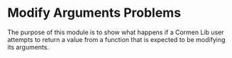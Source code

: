 # Modify Arguments Problems

The purpose of this module is to show what happens if a Cormen Lib user attempts to return a value from a function that is expected to be modifying its arguments.
